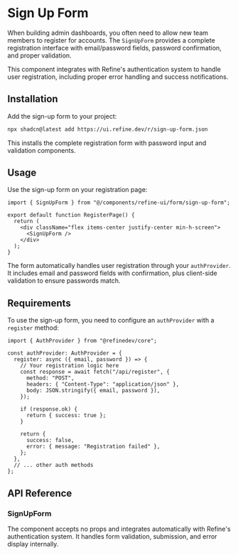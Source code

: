 # Sign Up Form

When building admin dashboards, you often need to allow new team members to register for accounts. The `SignUpForm` provides a complete registration interface with email/password fields, password confirmation, and proper validation.

This component integrates with Refine's authentication system to handle user registration, including proper error handling and success notifications.

## Installation

Add the sign-up form to your project:

```bash
npx shadcn@latest add https://ui.refine.dev/r/sign-up-form.json
```

This installs the complete registration form with password input and validation components.

## Usage

Use the sign-up form on your registration page:

```tsx
import { SignUpForm } from "@/components/refine-ui/form/sign-up-form";

export default function RegisterPage() {
  return (
    <div className="flex items-center justify-center min-h-screen">
      <SignUpForm />
    </div>
  );
}
```

The form automatically handles user registration through your `authProvider`. It includes email and password fields with confirmation, plus client-side validation to ensure passwords match.

## Requirements

To use the sign-up form, you need to configure an `authProvider` with a `register` method:

```tsx
import { AuthProvider } from "@refinedev/core";

const authProvider: AuthProvider = {
  register: async ({ email, password }) => {
    // Your registration logic here
    const response = await fetch("/api/register", {
      method: "POST",
      headers: { "Content-Type": "application/json" },
      body: JSON.stringify({ email, password }),
    });

    if (response.ok) {
      return { success: true };
    }

    return {
      success: false,
      error: { message: "Registration failed" },
    };
  },
  // ... other auth methods
};
```

## API Reference

### SignUpForm

The component accepts no props and integrates automatically with Refine's authentication system. It handles form validation, submission, and error display internally.
